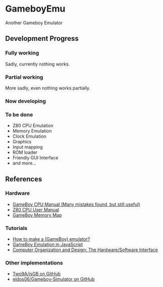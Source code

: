 # GameboyEmu

Another Gameboy Emulator

<!-- Object Oriented Programming Course Project, SSE, Tongji University, 2018. -->

## Development Progress

### Fully working

Sadly, currently nothing works.

### Partial working

More sadly, even nothing works partially.

### Now developing

### To be done

* Z80 CPU Emulation
* Memory Emulation
* Clock Emulation
* Graphics
* Input mapping
* ROM loader
* Friendly GUI Interface
* and more...

## References

### Hardware

* [GameBoy CPU Manual (Many mistakes found, but still useful)](http://marc.rawer.de/Gameboy/Docs/GBCPUman.pdf)
* [Z80 CPU User Manual](http://www.zilog.com/manage_directlink.php?filepath=docs/z80/um0080&extn=.pdf)
* [GameBoy Memory Map](http://gameboy.mongenel.com/dmg/asmmemmap.html)

### Tutorials

* [How to make a (GameBoy) emulator?](https://www.cl.cam.ac.uk/~pv273/slides/emulation.pdf)
* [GameBoy Emulation in JavaScript](http://imrannazar.com/GameBoy-Emulation-in-JavaScript%3a-The-CPU)
* [Computer Organization and Design: The Hardware/Software Interface](http://ac.aua.am/Arm/Public/2017-Spring-Computer-Organization/Textbooks/ComputerOrganizationAndDesign5thEdition2014.pdf)

### Other implementations

* [Two9A/jsGB on GitHub](https://github.com/Two9A/jsGB)
* [eidos06/Gameboy-Simulator on GitHub](https://github.com/eidos06/Gameboy-Simulator)